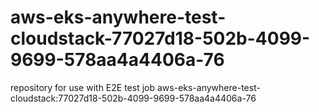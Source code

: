 # aws-eks-anywhere-test-cloudstack-77027d18-502b-4099-9699-578aa4a4406a-76
repository for use with E2E test job aws-eks-anywhere-test-cloudstack:77027d18-502b-4099-9699-578aa4a4406a-76
